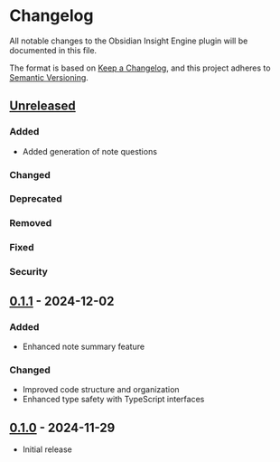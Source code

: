 # Changelog

All notable changes to the Obsidian Insight Engine plugin will be documented in this file.

The format is based on [Keep a Changelog](https://keepachangelog.com/en/1.0.0/),
and this project adheres to [Semantic Versioning](https://semver.org/spec/v2.0.0.html).

## [Unreleased]

### Added
- Added generation of note questions

### Changed


### Deprecated


### Removed


### Fixed


### Security


## [0.1.1] - 2024-12-02
### Added
- Enhanced note summary feature

### Changed
- Improved code structure and organization
- Enhanced type safety with TypeScript interfaces

## [0.1.0] - 2024-11-29
- Initial release

[Unreleased]: https://github.com/vodaza36/obsidian-insight-engine/compare/v0.1.1...HEAD
[0.1.1]: https://github.com/vodaza36/obsidian-insight-engine/compare/v0.1.0...v0.1.1
[0.1.0]: https://github.com/vodaza36/obsidian-insight-engine/releases/tag/v0.1.0
